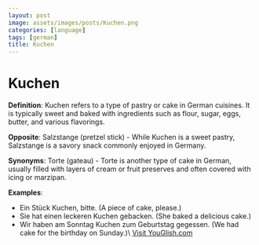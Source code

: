 ```yaml
---
layout: post
image: assets/images/posts/Kuchen.png
categories: [language]
tags: [german]
title: Kuchen
---
```


# Kuchen

**Definition**: Kuchen refers to a type of pastry or cake in German cuisines. It is typically sweet and baked with ingredients such as flour, sugar, eggs, butter, and various flavorings.

**Opposite**: Salzstange (pretzel stick) - While Kuchen is a sweet pastry, Salzstange is a savory snack commonly enjoyed in Germany.

**Synonyms**: Torte (gateau) - Torte is another type of cake in German, usually filled with layers of cream or fruit preserves and often covered with icing or marzipan.

**Examples**:
- Ein Stück Kuchen, bitte. (A piece of cake, please.)
- Sie hat einen leckeren Kuchen gebacken. (She baked a delicious cake.)
- Wir haben am Sonntag Kuchen zum Geburtstag gegessen. (We had cake for the birthday on Sunday.)\ <a id="yg-widget-0" class="youglish-widget" data-query="Kuchen" data-lang="german" data-components="8412" data-auto-start="0" data-bkg-color="theme_light" data-title="How%20to%20pronounce%20Kuchen%20in%20German"  rel="nofollow" href="https://youglish.com">Visit YouGlish.com</a><script async src="https://youglish.com/public/emb/widget.js" charset="utf-8"></script>